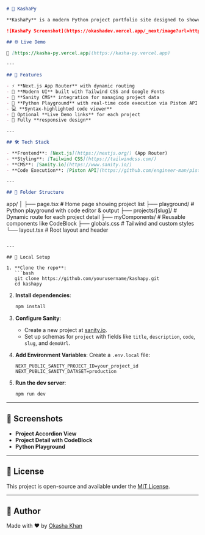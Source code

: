 ```markdown
# 🧠 KashaPy

**KashaPy** is a modern Python project portfolio site designed to showcase your work with style and functionality. Built with **Next.js**, **Sanity.io**, and **Tailwind CSS**, it features dynamic routing, a dark tech-themed UI, and an integrated Python code playground.

![KashaPy Screenshot](https://okashadev.vercel.app/_next/image?url=https%3A%2F%2Fcdn.sanity.io%2Fimages%2Fyr2mb272%2Fproduction%2F19c3a4903139178ea02fb477b82f98ec9dd3db4f-1120x1120.jpg&w=1920&q=75)

## 🌐 Live Demo

🔗 [https://kasha-py.vercel.app](https://kasha-py.vercel.app)

---

## 🚀 Features

- ⚡ **Next.js App Router** with dynamic routing
- 🎨 **Modern UI** built with Tailwind CSS and Google Fonts
- 🧩 **Sanity CMS** integration for managing project data
- 🧠 **Python Playground** with real-time code execution via Piston API
- 💻 **Syntax-highlighted code viewer**
- 🔗 Optional **Live Demo links** for each project
- 📱 Fully **responsive design**

---

## 🛠 Tech Stack

- **Frontend**: [Next.js](https://nextjs.org/) (App Router)
- **Styling**: [Tailwind CSS](https://tailwindcss.com/)
- **CMS**: [Sanity.io](https://www.sanity.io/)
- **Code Execution**: [Piston API](https://github.com/engineer-man/piston)

---

## 📁 Folder Structure

```

app/
│
├── page.tsx               # Home page showing project list
├── playground/            # Python playground with code editor & output
├── projects/\[slug]/       # Dynamic route for each project detail
├── myComponents/          # Reusable components like CodeBlock
├── globals.css            # Tailwind and custom styles
└── layout.tsx             # Root layout and header

````

---

## 🔧 Local Setup

1. **Clone the repo**:
   ```bash
   git clone https://github.com/yourusername/kashapy.git
   cd kashapy
````

2. **Install dependencies**:

   ```bash
   npm install
   ```

3. **Configure Sanity**:

   * Create a new project at [sanity.io](https://www.sanity.io/).
   * Set up schemas for `project` with fields like `title`, `description`, `code`, `slug`, and `demoUrl`.

4. **Add Environment Variables**:
   Create a `.env.local` file:

   ```env
   NEXT_PUBLIC_SANITY_PROJECT_ID=your_project_id
   NEXT_PUBLIC_SANITY_DATASET=production
   ```

5. **Run the dev server**:

   ```bash
   npm run dev
   ```

---

## 📸 Screenshots

* **Project Accordion View**
* **Project Detail with CodeBlock**
* **Python Playground**

---

## 📄 License

This project is open-source and available under the [MIT License](LICENSE).

---

## 🙌 Author

Made with ❤️ by [Okasha Khan](https://github.com/Okashanadeem)

